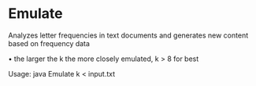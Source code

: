 # Emulate
Analyzes letter frequencies in text documents and generates new content based on frequency data

• the larger the k the more closely emulated, k > 8 for best

Usage:
java Emulate k < input.txt
